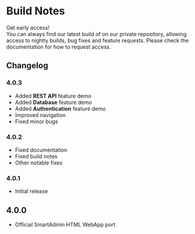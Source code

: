 # Build Notes

<div class="alert alert-primary">
	<div class="d-flex flex-start w-100">
		<div class="d-flex align-center mr-2 hidden-sm-down">
			<span class="icon-stack icon-stack-lg">
				<i class="base-7 icon-stack-3x color-primary-400"></i>
				<i class="base-7 icon-stack-2x color-primary-600 opacity-70"></i>
				<i class="fal fa-key icon-stack-1x text-white opacity-90"></i>
			</span>
		</div>
		<div class="d-flex flex-fill">
			<div class="flex-fill">
				<span class="h5">Get early access!</span>
				<br> You can always find our latest build of on our private repository, allowing access to nightly builds, bug fixes and feature requests. Please check the documentation for how to request access.
			</div>
		</div>
	</div>
</div>

## Changelog

### 4.0.3
- Added **REST API** feature demo
- Added **Database** feature demo
- Added **Authentication** feature demo
- Improved navigation
- Fixed minor bugs

### 4.0.2
- Fixed documentation
- Fixed build notes
- Other notable fixes

### 4.0.1
- Initial release

## 4.0.0
- Official SmartAdmin HTML WebApp port